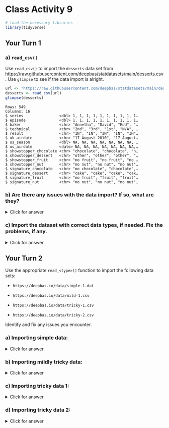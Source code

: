 # Class Activity 9


```r
# load the necessary libraries
library(tidyverse)
```


## Your Turn 1

### a) `read_csv()`

Use `read_csv()` to import the `desserts` data set from https://raw.githubusercontent.com/deepbas/statdatasets/main/desserts.csv. Use `glimpse` to see if the data import is alright.


```r
url <- "https://raw.githubusercontent.com/deepbas/statdatasets/main/desserts.csv"
desserts <- read_csv(url)
glimpse(desserts)
```

```
Rows: 549
Columns: 16
$ series                <dbl> 1, 1, 1, 1, 1, 1, 1, 1, 1, 1…
$ episode               <dbl> 1, 1, 1, 1, 1, 1, 1, 1, 1, 1…
$ baker                 <chr> "Annetha", "David", "Edd", "…
$ technical             <chr> "2nd", "3rd", "1st", "N/A", …
$ result                <chr> "IN", "IN", "IN", "IN", "IN"…
$ uk_airdate            <chr> "17 August 2010", "17 August…
$ us_season             <dbl> NA, NA, NA, NA, NA, NA, NA, …
$ us_airdate            <date> NA, NA, NA, NA, NA, NA, NA,…
$ showstopper_chocolate <chr> "chocolate", "chocolate", "n…
$ showstopper_dessert   <chr> "other", "other", "other", "…
$ showstopper_fruit     <chr> "no fruit", "no fruit", "no …
$ showstopper_nut       <chr> "no nut", "no nut", "no nut"…
$ signature_chocolate   <chr> "no chocolate", "chocolate",…
$ signature_dessert     <chr> "cake", "cake", "cake", "cak…
$ signature_fruit       <chr> "no fruit", "fruit", "fruit"…
$ signature_nut         <chr> "no nut", "no nut", "no nut"…
```

### b) Are there any issues with the data import? If so, what are they?

<details>
<summary class="answer">Click for answer</summary>

*Answer:* Based on the output of glimpse, we can see that the 'technical' column should be a numeric column and the 'uk_airdate' column should be a date column. We can also identify any issues with missing values.



```r
# your r-code

desserts <- read_csv(url,
  col_types = list(
    technical = col_number(),
    uk_airdate = col_date()
  )
)

problems(desserts)
```

```
# A tibble: 556 × 5
     row   col expected        actual         file 
   <int> <int> <chr>           <chr>          <chr>
 1     2     6 date in ISO8601 17 August 2010 ""   
 2     3     6 date in ISO8601 17 August 2010 ""   
 3     4     6 date in ISO8601 17 August 2010 ""   
 4     5     4 a number        N/A            ""   
 5     5     6 date in ISO8601 17 August 2010 ""   
 6     6     6 date in ISO8601 17 August 2010 ""   
 7     7     4 a number        N/A            ""   
 8     7     6 date in ISO8601 17 August 2010 ""   
 9     8     6 date in ISO8601 17 August 2010 ""   
10     9     4 a number        N/A            ""   
# … with 546 more rows
```

</details>


### c) Import the dataset with correct data types, if needed. Fix the problems, if any.

<details>
<summary class="answer">Click for answer</summary>


```r
desserts <- read_csv(url,
  col_types = list(
    technical = col_number(),
    uk_airdate = col_date()
  )
)

problems(desserts)
```

```
# A tibble: 556 × 5
     row   col expected        actual         file 
   <int> <int> <chr>           <chr>          <chr>
 1     2     6 date in ISO8601 17 August 2010 ""   
 2     3     6 date in ISO8601 17 August 2010 ""   
 3     4     6 date in ISO8601 17 August 2010 ""   
 4     5     4 a number        N/A            ""   
 5     5     6 date in ISO8601 17 August 2010 ""   
 6     6     6 date in ISO8601 17 August 2010 ""   
 7     7     4 a number        N/A            ""   
 8     7     6 date in ISO8601 17 August 2010 ""   
 9     8     6 date in ISO8601 17 August 2010 ""   
10     9     4 a number        N/A            ""   
# … with 546 more rows
```




```r
desserts <- read_csv(url,
    col_types = list(
    technical = col_number(), 
    uk_airdate = col_date(format = "%d %B %Y")
  ) 
)

problems(desserts)
```

```
# A tibble: 7 × 5
    row   col expected actual file 
  <int> <int> <chr>    <chr>  <chr>
1     5     4 a number N/A    ""   
2     7     4 a number N/A    ""   
3     9     4 a number N/A    ""   
4    11     4 a number N/A    ""   
5    35     4 a number N/A    ""   
6    36     4 a number N/A    ""   
7    37     4 a number N/A    ""   
```




```r
desserts <- read_csv(url,
  col_types = list(
    technical = col_number(), 
    uk_airdate = col_date(format = "%d %B %Y")
  ),
  na = c("", "NA", "N/A")
)

problems(desserts)
```

```
# A tibble: 0 × 5
# … with 5 variables: row <int>, col <int>, expected <chr>,
#   actual <chr>, file <chr>
```

</details>


## Your Turn 2

Use the appropriate `read_<type>()` function to import the following data sets:

- `https://deepbas.io/data/simple-1.dat`

- `https://deepbas.io/data/mild-1.csv`

- `https://deepbas.io/data/tricky-1.csv`

- `https://deepbas.io/data/tricky-2.csv`


Identify and fix any issues you encounter.

### a)  Importing simple data:

<details>
<summary class="answer">Click for answer</summary>


```r
simple1 <- readr::read_csv("https://deepbas.io/data/simple-1.dat")
problems(simple1)
```

```
# A tibble: 0 × 5
# … with 5 variables: row <int>, col <int>, expected <chr>,
#   actual <chr>, file <chr>
```

</details>

### b) Importing mildly tricky data:

<details>
<summary class="answer">Click for answer</summary>


```r
mild1 <- readr::read_delim("https://deepbas.io/data/mild-1.csv", delim = "|")
problems(mild1)
```

```
# A tibble: 0 × 5
# … with 5 variables: row <int>, col <int>, expected <chr>,
#   actual <chr>, file <chr>
```

</details>

### c) Importing tricky data 1:

<details>
<summary class="answer">Click for answer</summary>


```r
tricky1 <-  read_csv("https://deepbas.io/data/tricky-1.csv")
problems(tricky1)
```

```
# A tibble: 2 × 5
    row   col expected  actual    file 
  <int> <int> <chr>     <chr>     <chr>
1     4     4 5 columns 4 columns ""   
2     7     4 5 columns 4 columns ""   
```

```r
# Fix missing values
tricky1[3, ] <- c(tricky1[3, 1:2], NA, tricky1[3, 3:4])
tricky1[6, ] <- c(tricky1[4, 1], NA, tricky1[4, 3:5])
```

</details>


### d) Importing tricky data 2:

<details>
<summary class="answer">Click for answer</summary>


```r
tricky2 <- read_csv("https://deepbas.io/data/tricky-2.csv")
problems(tricky2)
```

```
# A tibble: 0 × 5
# … with 5 variables: row <int>, col <int>, expected <chr>,
#   actual <chr>, file <chr>
```

```r
# Fix missing values
tricky2_part1 <- read_csv("https://deepbas.io/data/tricky-2.csv", n_max = 7) %>%
  separate(city, c("city", "state"), sep = ",") %>%
  select(-c(7))

tricky2_part2 <- read_csv(
  "https://deepbas.io/data/tricky-2.csv",
  skip = 8, 
  col_names = c("iata", "airport", "city", "state",  "latitude", "longitude")
)

# Combine parts
data_combined <- full_join(tricky2_part1, tricky2_part2)
```

</details>

